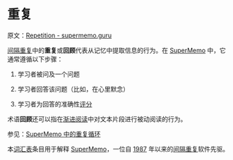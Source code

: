 # 重复

原文：[Repetition - supermemo.guru](https://supermemo.guru/wiki/Repetition)

[间隔重复](https://supermemo.guru/wiki/Spaced_repetition)中的**重复**或**回顾**代表从记忆中提取信息的行为。在 [SuperMemo](https://supermemo.guru/wiki/SuperMemo) 中，它通常遵循以下步骤：

1. 学习者被问及一个问题

2. 学习者回答该问题（比如，在心里默念）

3. 学习者为回答的准确性[评分](https://supermemo.guru/wiki/Grade)

术语**回顾**还可以指在[渐进阅读](https://supermemo.guru/wiki/Incremental_reading)中对文本片段进行被动阅读的行为。

参见：[SuperMemo 中的重复循环](http://help.supermemo.org/wiki/Learn)

本[词汇表](https://supermemo.guru/wiki/Glossary)条目用于解释 [SuperMemo](https://supermemo.guru/wiki/SuperMemo_Guru)，一位自 [1987](https://supermemo.guru/wiki/History_of_spaced_repetition_(print)) 年以来的[间隔重复](https://supermemo.guru/wiki/Spaced_repetition)软件先驱。
